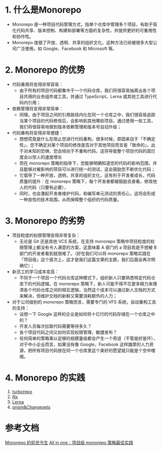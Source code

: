 # 1. 什么是Monorepo
* Monorepo 是一种项目代码管理方式，指单个仓库中管理多个项目，有助于简化代码共享、版本控制、构建和部署等方面的复杂性，并提供更好的可重用性和协作性。
* Monorepo 提倡了开放、透明、共享的组织文化，这种方法已经被很多大型公司广泛使用，如 Google、Facebook 和 Microsoft 等。

# 2. Monorepo 的优势
* 代码重用将变得非常容易：
  * 由于所有的项目代码都集中于一个代码仓库，我们将很容易抽离出各个项目共用的业务组件或工具，并通过 TypeScript，Lerna 或其他工具进行代码内引用；
* 依赖管理将变得非常简单：
  * 同理，由于项目之间的引用路径内化在同一个仓库之中，我们很容易追踪当某个项目的代码修改后，会影响到其他哪些项目。通过使用一些工具，我们将很容易地做到版本依赖管理和版本号自动升级；
* 代码重构将变得非常便捷：
  * 想想究竟是什么在阻止您进行代码重构，很多时候，原因来自于「不确定性」，您不确定对某个项目的修改是否对于其他项目而言是「致命的」，出于对未知的恐惧，您会倾向于不重构代码，这将导致整个项目代码的腐烂度会以惊人的速度增长
  * 而在 monorepo 策略的指导下，您能够明确知道您的代码的影响范围，并且能够对被影响的项目可以进行统一的测试，这会鼓励您不断优化代码；
  * 它倡导了一种开放，透明，共享的组织文化，这有利于开发者成长，代码质量的提升：在 monorepo 策略下，每个开发者都被鼓励去查看，修改他人的代码（只要有必要），
  * 同时，也会激起开发者维护代码，和编写单元测试的责任心，这将会形成一种良性的技术氛围，从而保障整个组织的代码质量。
# 3. Monorepo 的劣势
* 项目粒度的权限管理变得非常复杂：
  * 无论是 Git 还是其他 VCS 系统，在支持 monorepo 策略中项目粒度的权限管理上都没有令人满意的方案，这意味着 A 部门的 a 项目若是不想被 B 部门的开发者看到就很难了。（好在我们可以将 monorepo 策略实践在「项目级」这个层次上，这才是我们这篇文章的主题，我们后面会再次明确它）；
* 新员工的学习成本变高：
  * 不同于一个项目一个代码仓库这种模式下，组织新人只要熟悉特定代码仓库下的代码逻辑，在 monorepo 策略下，新人可能不得不花更多精力来理清各个代码仓库之间的相互逻辑，当然这个成本可以通过新人文档的方式来解决，但维护文档的新鲜又需要消耗额外的人力；
* 对于公司级别的 monorepo 策略而言，需要专门的 VFS 系统，自动重构工具的支持：
  * 设想一下 Google 这样的企业是如何将十亿行的代码存储在一个仓库之中的？
  * 开发人员每次拉取代码需要等待多久？
  * 各个项目代码之间又如何实现权限管理，敏捷发布？
  * 任何简单的策略乘以足够的规模量级都会产生一个奇迹（不管是好是坏），对于中小企业而言，如果没有像 Google，Facebook 这样雄厚的人力资源，把所有项目代码放在同一个仓库里这个美好的愿望就只能是个空中楼阁。

# 4. Monorepo 的实践
1. [turborepo](./00-turborepo.md)
2. [Nx](./01-nx.md)
3. [Lerna](./02-lerna%405.md)
4. [pnpm&Changesets](./03-pnpm%26Changesets.md)
# 参考文档
[Monorepo 的前世今生](https://juejin.cn/post/7326268989011673097?utm_source=gold_browser_extension)
[All in one：项目级 monorepo 策略最佳实践](https://segmentfault.com/a/1190000039157365)